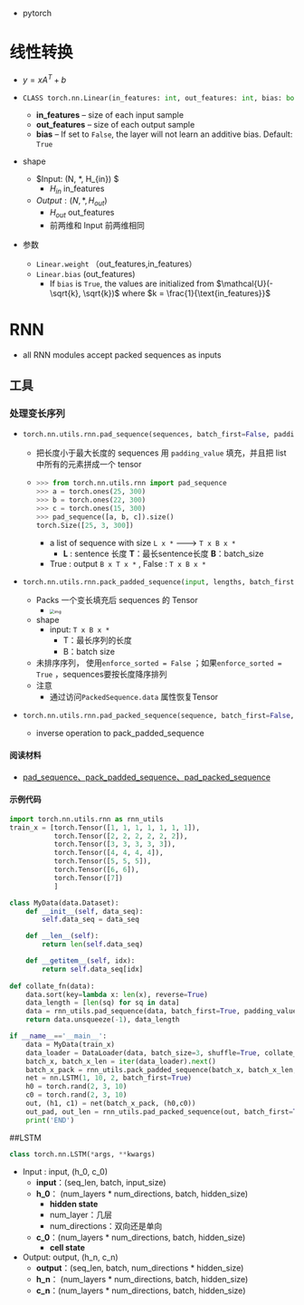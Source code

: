 - pytorch

# 线性转换

- $y=xA^T + b$

- ```python
  CLASS torch.nn.Linear(in_features: int, out_features: int, bias: bool = True)
  ```

  - **in_features** – size of each input sample
  - **out_features** – size of each output sample
  - **bias** – If set to `False`, the layer will not learn an additive bias. Default: `True`

- shape

  - $Input: (N, *, H_{in}) $ 
    - $H_{in}$  in_features
  - $Output: (N, *, H_{out})$
    - $H_{out}$ out_features
    - 前两维和 Input 前两维相同

- 参数

  - `Linear.weight` （out_features,in_features）
  - `Linear.bias` (out_features)
    - If `bias` is `True`, the values are initialized from $\mathcal{U}(-\sqrt{k}, \sqrt{k})$ where $k = \frac{1}{\text{in_features}}$

# RNN

- all RNN modules accept packed sequences as inputs

## 工具

### 处理变长序列

- ```python
  torch.nn.utils.rnn.pad_sequence(sequences, batch_first=False, padding_value=0.0)
  ```

  - 把长度小于最大长度的 sequences 用 `padding_value` 填充，并且把 list 中所有的元素拼成一个 tensor
  
  - ```python
    >>> from torch.nn.utils.rnn import pad_sequence
    >>> a = torch.ones(25, 300)
    >>> b = torch.ones(22, 300)
    >>> c = torch.ones(15, 300)
    >>> pad_sequence([a, b, c]).size()
    torch.Size([25, 3, 300])
    ```
  
    - a list of sequence with size `L x *` ---> `T x B x *` 
      - **L** :  sentence 长度 **T**：最长sentence长度 **B**：batch_size
    -  True : output  `B x T x *` , False :  `T x B x *`
  
- ```python
  torch.nn.utils.rnn.pack_padded_sequence(input, lengths, batch_first=False, enforce_sorted=True)
  ```

  - Packs 一个变长填充后 sequences 的 Tensor
    - <img src="https://img2018.cnblogs.com/blog/1404499/201810/1404499-20181022223531597-1352808756.png" alt="img" style="zoom:50%;" />
  - shape
    - input: `T x B x *` 
      - T：最长序列的长度
      - B：batch size
  - 未排序序列， 使用`enforce_sorted = False` ；如果`enforce_sorted = True` ，sequences要按长度降序排列
  - 注意
    - 通过访问`PackedSequence.data` 属性恢复Tensor
  
- ```python
  torch.nn.utils.rnn.pad_packed_sequence(sequence, batch_first=False, padding_value=0.0, total_length=None)
  ```

  - inverse operation to pack_padded_sequence

#### 阅读材料

- [pad_sequence、pack_padded_sequence、pad_packed_sequence](https://zhuanlan.zhihu.com/p/59772104)


#### 示例代码

```python
import torch.nn.utils.rnn as rnn_utils
train_x = [torch.Tensor([1, 1, 1, 1, 1, 1, 1]),
           torch.Tensor([2, 2, 2, 2, 2, 2]),
           torch.Tensor([3, 3, 3, 3, 3]),
           torch.Tensor([4, 4, 4, 4]),
           torch.Tensor([5, 5, 5]),
           torch.Tensor([6, 6]),
           torch.Tensor([7])
           ]

class MyData(data.Dataset):
    def __init__(self, data_seq):
        self.data_seq = data_seq

    def __len__(self):
        return len(self.data_seq)

    def __getitem__(self, idx):
        return self.data_seq[idx]
   
def collate_fn(data):
    data.sort(key=lambda x: len(x), reverse=True)
    data_length = [len(sq) for sq in data]
    data = rnn_utils.pad_sequence(data, batch_first=True, padding_value=0)
    return data.unsqueeze(-1), data_length

if __name__=='__main__':
    data = MyData(train_x)
    data_loader = DataLoader(data, batch_size=3, shuffle=True, collate_fn=collate_fn)
    batch_x, batch_x_len = iter(data_loader).next()
    batch_x_pack = rnn_utils.pack_padded_sequence(batch_x, batch_x_len, batch_first=True)
    net = nn.LSTM(1, 10, 2, batch_first=True)
    h0 = torch.rand(2, 3, 10)
    c0 = torch.rand(2, 3, 10)
    out, (h1, c1) = net(batch_x_pack, (h0,c0))
    out_pad, out_len = rnn_utils.pad_packed_sequence(out, batch_first=True)
    print('END')
```

##LSTM

```python
class torch.nn.LSTM(*args, **kwargs)
```

- Input : input, (h_0, c_0)
  - **input**：(seq_len, batch, input_size)
  - **h_0**： (num_layers * num_directions, batch, hidden_size) 
    - **hidden state**
    - num_layer：几层
    - num_directions：双向还是单向
  - **c_0**：(num_layers * num_directions, batch, hidden_size)
    - **cell state**
- Output: output, (h_n, c_n)
  - **output**：(seq_len, batch, num_directions \* hidden_size)
  - **h_n**： (num_layers * num_directions, batch, hidden_size)
  - **c_n**：(num_layers * num_directions, batch, hidden_size)

